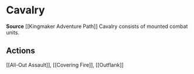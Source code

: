 ﻿---
id: '458'
name: Cavalry
rarity: Common
source: '[[DATABASE/source/Kingmaker Adventure Path|Kingmaker Adventure Path]]'
trait:
- Cavalry
type: Trait

---
# Cavalry

**Source** [[Kingmaker Adventure Path]]
Cavalry consists of mounted combat units.

## Actions

[[All-Out Assault]], [[Covering Fire]], [[Outflank]]